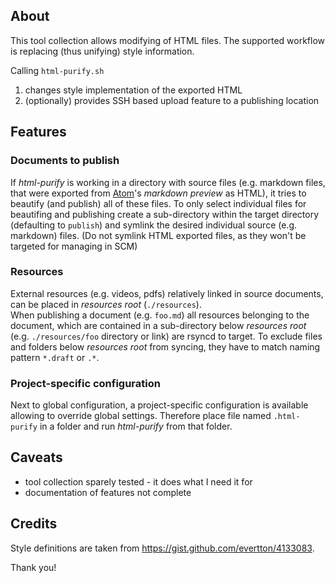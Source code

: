 ## About
This tool collection allows modifying of HTML files. The supported workflow is replacing (thus unifying) style information.

Calling `html-purify.sh`

1. changes style implementation of the exported HTML
2. (optionally) provides SSH based upload feature to a publishing location

## Features
### Documents to publish
If *html-purify* is working in a directory with source files (e.g. markdown files, that were exported from [Atom](https://atom.io)'s *markdown preview* as HTML), it tries to beautify (and publish) all of these files.
To only select individual files for beautifing and publishing create a sub-directory within the target directory (defaulting to `publish`) and symlink the desired individual source (e.g. markdown) files. (Do not symlink HTML exported files, as they won't be targeted for managing in SCM)

### Resources
External resources (e.g. videos, pdfs) relatively linked in source documents, can be placed in *resources root* (`./resources`).  
When publishing a document (e.g. `foo.md`) all resources belonging to the document, which are contained in a sub-directory below *resources root* (e.g. `./resources/foo` directory or link) are rsyncd to target. To exclude files and folders below *resources root* from syncing, they have to match naming pattern `*.draft` or `.*`.

### Project-specific configuration
Next to global configuration, a project-specific configuration is available allowing to override global settings.
Therefore place file named `.html-purify` in a folder and run _html-purify_ from that folder.

## Caveats
* tool collection sparely tested - it does what I need it for
* documentation of features not complete

## Credits
Style definitions are taken from https://gist.github.com/evertton/4133083.

Thank you!
